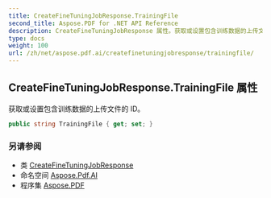 ```yaml
---
title: CreateFineTuningJobResponse.TrainingFile
second_title: Aspose.PDF for .NET API Reference
description: CreateFineTuningJobResponse 属性。获取或设置包含训练数据的上传文件的 ID
type: docs
weight: 100
url: /zh/net/aspose.pdf.ai/createfinetuningjobresponse/trainingfile/
---
```

## CreateFineTuningJobResponse.TrainingFile 属性

获取或设置包含训练数据的上传文件的 ID。

```csharp
public string TrainingFile { get; set; }
```

### 另请参阅

* 类 [CreateFineTuningJobResponse](../)
* 命名空间 [Aspose.Pdf.AI](../../../aspose.pdf.ai/)
* 程序集 [Aspose.PDF](../../../)